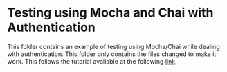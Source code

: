 # Testing using Mocha and Chai with Authentication
This folder contains an example of testing using Mocha/Chai while dealing with authentication. This folder only contains the files changed to make it work. This follows the tutorial available at the following <a href="https://github.com/feathersjs/feathers-docs/testing/readme.md">link</a>.
